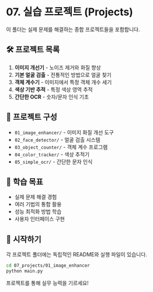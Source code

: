 # 07. 실습 프로젝트 (Projects)

이 폴더는 실제 문제를 해결하는 종합 프로젝트들을 포함합니다.

## 🛠️ 프로젝트 목록

1. **이미지 개선기** - 노이즈 제거와 화질 향상
2. **기본 얼굴 검출** - 전통적인 방법으로 얼굴 찾기
3. **객체 계수기** - 이미지에서 특정 객체 개수 세기
4. **색상 기반 추적** - 특정 색상 영역 추적
5. **간단한 OCR** - 숫자/문자 인식 기초

## 📁 프로젝트 구성

- `01_image_enhancer/` - 이미지 화질 개선 도구
- `02_face_detector/` - 얼굴 검출 시스템
- `03_object_counter/` - 객체 계수 프로그램
- `04_color_tracker/` - 색상 추적기
- `05_simple_ocr/` - 간단한 문자 인식

## 🎯 학습 목표

- 실제 문제 해결 경험
- 여러 기법의 통합 활용
- 성능 최적화 방법 학습
- 사용자 인터페이스 구현

## 🚀 시작하기

각 프로젝트 폴더에는 독립적인 README와 실행 파일이 있습니다.

```bash
cd 07_projects/01_image_enhancer
python main.py
```

프로젝트를 통해 실무 능력을 기르세요!